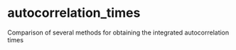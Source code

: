 # autocorrelation_times

Comparison of several methods for obtaining the integrated autocorrelation times
